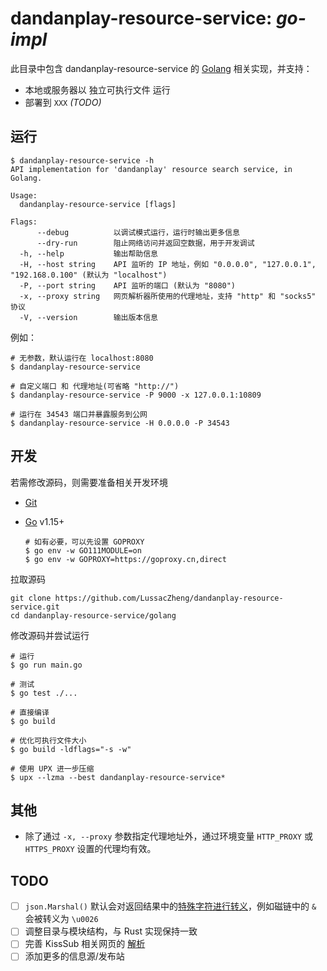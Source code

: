 # dandanplay-resource-service: _go-impl_

此目录中包含 dandanplay-resource-service 的 [Golang](https://go.dev/) 相关实现，并支持：

- 本地或服务器以 独立可执行文件 运行
- 部署到 `XXX` _(TODO)_

## 运行

```shell
$ dandanplay-resource-service -h
API implementation for 'dandanplay' resource search service, in Golang.

Usage:
  dandanplay-resource-service [flags]

Flags:
      --debug          以调试模式运行，运行时输出更多信息
      --dry-run        阻止网络访问并返回空数据，用于开发调试
  -h, --help           输出帮助信息
  -H, --host string    API 监听的 IP 地址，例如 "0.0.0.0", "127.0.0.1", "192.168.0.100" (默认为 "localhost")
  -P, --port string    API 监听的端口 (默认为 "8080")
  -x, --proxy string   网页解析器所使用的代理地址，支持 "http" 和 "socks5" 协议
  -V, --version        输出版本信息
```

例如：

```shell
# 无参数，默认运行在 localhost:8080
$ dandanplay-resource-service

# 自定义端口 和 代理地址(可省略 "http://")
$ dandanplay-resource-service -P 9000 -x 127.0.0.1:10809

# 运行在 34543 端口并暴露服务到公网
$ dandanplay-resource-service -H 0.0.0.0 -P 34543
```

## 开发

若需修改源码，则需要准备相关开发环境

- [Git](https://git-scm.com/)
- [Go](https://golang.google.cn/dl/) v1.15+

  ```shell
  # 如有必要，可以先设置 GOPROXY
  $ go env -w GO111MODULE=on
  $ go env -w GOPROXY=https://goproxy.cn,direct
  ```

拉取源码

```shell
git clone https://github.com/LussacZheng/dandanplay-resource-service.git
cd dandanplay-resource-service/golang
```

修改源码并尝试运行

```shell
# 运行
$ go run main.go

# 测试
$ go test ./...

# 直接编译
$ go build

# 优化可执行文件大小
$ go build -ldflags="-s -w"

# 使用 UPX 进一步压缩
$ upx --lzma --best dandanplay-resource-service*
```

## 其他

- 除了通过 `-x, --proxy` 参数指定代理地址外，通过环境变量 `HTTP_PROXY` 或 `HTTPS_PROXY` 设置的代理均有效。

## TODO

- [ ] `json.Marshal()` 默认会对返回结果中的[特殊字符进行转义](https://github.com/gin-gonic/gin/issues/693)，例如磁链中的 `&` 会被转义为 `\u0026`
- [ ] 调整目录与模块结构，与 Rust 实现保持一致
- [ ] 完善 KissSub 相关网页的 [解析](./api/kisssub/README.md#known-issues)
- [ ] 添加更多的信息源/发布站
